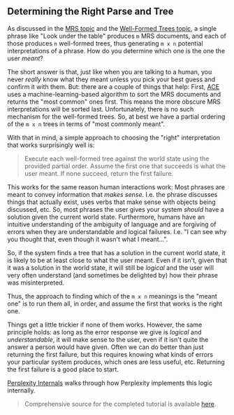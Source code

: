 ## Determining the Right Parse and Tree
As discussed in the [MRS topic](devhowtoMRS) and the [Well-Formed Trees topic](devhowtoWellFormedTree), a single phrase like "Look under the table" produces `m` MRS documents, and each of those produces `n` well-formed trees, thus generating `m x n` potential interpretations of a phrase. How do you determine which one is the one the user *meant*?

The short answer is that, just like when you are talking to a human, you never *really* know what they meant unless you pick your best guess and confirm it with them. But: there are a couple of things that help: First, [ACE](http://sweaglesw.org/linguistics/ace/) uses a machine-learning-based algorithm to sort the MRS documents and returns the "most common" ones first. This means the more obscure MRS interpretations will be sorted last. Unfortunately, there is no such mechanism for the well-formed trees. So, at best we have a partial ordering of the `m x n` trees in terms of "most commonly meant". 

With that in mind, a simple approach to choosing the "right" interpretation that works surprisingly well is: 

> Execute each well-formed tree against the world state using the provided partial order. Assume the first one that succeeds is what the user meant. If none succeed, return the first failure.

This works for the same reason human interactions work: Most phrases are meant to convey information that *makes sense*. I.e. the phrase discusses things that actually exist, uses verbs that make sense with objects being discussed, etc. So, most phrases the user gives your system *should* have a solution given the current world state. Furthermore, humans have an intuitive understanding of the ambiguity of language and are forgiving of errors when they are understandable and logical failures. I.e. "I can see why you thought that, even though it wasn't what I meant...". 

So, if the system finds a tree that has a solution in the current world state, it is likely to be at least close to what the user meant. Even if it isn't, given that it was a solution in the world state, it will still be *logical* and the user will very often understand (and sometimes be delighted by) how their phrase was misinterpreted.

Thus, the approach to finding which of the `m x n` meanings is the "meant one" is to run them all, in order, and assume the first that works is the right one.

Things get a little trickier if none of them works. However, the same principle holds: as long as the error response we give is *logical* and *understandable*, it will make sense to the user, even if it isn't quite the answer a person would have given. Often we can do better than just returning the first failure, but this requires knowing what kinds of errors your particular system produces, which ones are less useful, etc. Returning the first failure is a good place to start.

[Perplexity Internals](../pxint/pxint0071WhichParseAndTree) walks through how Perplexity implements this logic internally.

> Comprehensive source for the completed tutorial is available [here](https://github.com/EricZinda/Perplexity).
